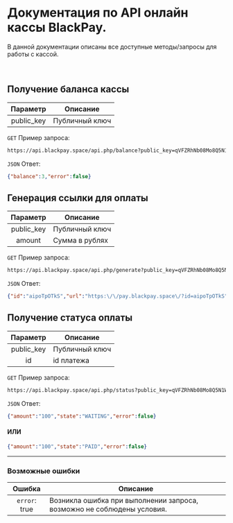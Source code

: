 # Документация по API онлайн кассы BlackPay.
В данной документации описаны все доступные методы/запросы для работы с кассой.

&nbsp;

## Получение баланса кассы

| Параметр |     Описание     |
|:--------:|------------------|
|public_key| Публичный ключ   |

`GET` Пример запроса:

```sh
https://api.blackpay.space/api.php/balance?public_key=qVFZRhNb08Mo8Q5N1WbC
```

`JSON` Ответ:
```json
{"balance":3,"error":false}
```

## Генерация ссылки для оплаты

| Параметр |     Описание     |
|:--------:|------------------|
|public_key| Публичный ключ   |
|  amount  | Сумма в рублях   |

`GET` Пример запроса:

```sh
https://api.blackpay.space/api.php/generate?public_key=qVFZRhNb08Mo8Q5N1WbC&amount=100
```

`JSON` Ответ:
```json
{"id":"aipoTpOTkS","url":"https:\/\/pay.blackpay.space\/?id=aipoTpOTkS","error":false}
```

## Получение статуса оплаты

| Параметр |     Описание     |
|:--------:|------------------|
|public_key| Публичный ключ   |
|    id    |   id платежа     |

`GET` Пример запроса:

```sh
https://api.blackpay.space/api.php/status?public_key=qVFZRhNb08Mo8Q5N1WbC&id=aipoTpOTkS
```

`JSON` Ответ:
```json
{"amount":"100","state":"WAITING","error":false}
```
#### ИЛИ
```json
{"amount":"100","state":"PAID","error":false}
```

***

### Возможные ошибки
|    Ошибка       |                      Описание                                          |
|:---------------:|------------------------------------------------------------------------|
| `error`: true   | Возникла ошибка при выполнении запроса, возможно не соблюдены условия. |
